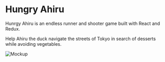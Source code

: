 # Hungry Ahiru

Hunrgy Ahiru is an endless runner and shooter game built with React and Redux. 

Help Ahiru the duck navigate the streets of Tokyo in search of desserts while avoiding vegetables. 

![Mockup](https://cdn.discordapp.com/attachments/709285942430531650/746215906387951657/unknown.png)